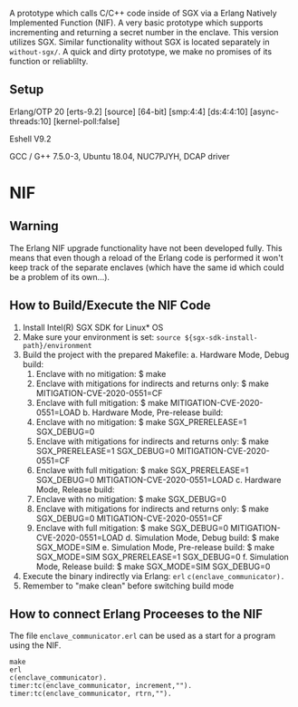 A prototype which calls C/C++ code inside of SGX via a Erlang Natively Implemented Function (NIF).
A very basic prototype which supports incrementing and returning a secret number in the enclave.
This version utilizes SGX. Similar functionality without SGX is located separately in `without-sgx/`.
A quick and dirty prototype, we make no promises of its function or reliablilty.


## Setup

Erlang/OTP 20 [erts-9.2] [source] [64-bit] [smp:4:4] [ds:4:4:10] [async-threads:10] [kernel-poll:false]

Eshell V9.2

GCC / G++  7.5.0-3, Ubuntu 18.04, NUC7PJYH, DCAP driver


# NIF

## Warning
The Erlang NIF upgrade functionality have not been developed fully.
This means that even though a reload of the Erlang code is performed
it won't keep track of the separate enclaves (which have the same id
which could be a problem of its own...).

## How to Build/Execute the NIF Code

1. Install Intel(R) SGX SDK for Linux* OS
2. Make sure your environment is set:
    `source ${sgx-sdk-install-path}/environment`
3. Build the project with the prepared Makefile:
  a. Hardware Mode, Debug build:
    1) Enclave with no mitigation:
      $ make
    2) Enclave with mitigations for indirects and returns only:
      $ make MITIGATION-CVE-2020-0551=CF
    3) Enclave with full mitigation:
      $ make MITIGATION-CVE-2020-0551=LOAD
  b. Hardware Mode, Pre-release build:
    1) Enclave with no mitigation:
      $ make SGX_PRERELEASE=1 SGX_DEBUG=0
    2) Enclave with mitigations for indirects and returns only:
      $ make SGX_PRERELEASE=1 SGX_DEBUG=0 MITIGATION-CVE-2020-0551=CF
    3) Enclave with full mitigation:
      $ make SGX_PRERELEASE=1 SGX_DEBUG=0 MITIGATION-CVE-2020-0551=LOAD
  c. Hardware Mode, Release build:
    1) Enclave with no mitigation:
      $ make SGX_DEBUG=0
    2) Enclave with mitigations for indirects and returns only:
      $ make SGX_DEBUG=0 MITIGATION-CVE-2020-0551=CF
    3) Enclave with full mitigation:
      $ make SGX_DEBUG=0 MITIGATION-CVE-2020-0551=LOAD
  d. Simulation Mode, Debug build:
    $ make SGX_MODE=SIM
  e. Simulation Mode, Pre-release build:
    $ make SGX_MODE=SIM SGX_PRERELEASE=1 SGX_DEBUG=0
  f. Simulation Mode, Release build:
    $ make SGX_MODE=SIM SGX_DEBUG=0
4. Execute the binary indirectly via Erlang:
  `erl`
  `c(enclave_communicator).`
5. Remember to "make clean" before switching build mode

## How to connect Erlang Proceeses to the NIF
The file `enclave_communicator.erl` can be used as a start for a program
using the NIF.

```
make
erl
c(enclave_communicator).
timer:tc(enclave_communicator, increment,"").
timer:tc(enclave_communicator, rtrn,"").
```


